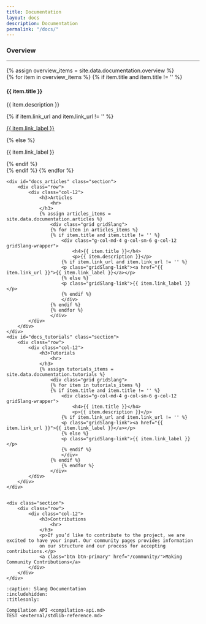 ```yaml
---
title: Documentation
layout: docs
description: Documentation
permalink: "/docs/"
---
```


<div class="container">
    <div id="docs_overview" class="section">
        <div class="row">
            <div class="col-12">
                <h3>Overview
                    <hr>
                </h3>
                {% assign overview_items = site.data.documentation.overview %}
                <div class="grid gridSlang">
                {% for item in overview_items %}
                {% if item.title and item.title != '' %}
                    <div class="g-col-md-4 g-col-sm-6 g-col-12 gridSlang-wrapper">
                        <h4>{{ item.title }}</h4>
                        <p>{{ item.description }}</p>
                        {% if item.link_url and item.link_url != '' %}
                        <p class="gridSlang-link"><a href="{{ item.link_url }}">{{ item.link_label }}</a></p>
                        {% else %}
                        <p class="gridSlang-link">{{ item.link_label }}</p>
                        {% endif %}
                    </div>
                    {% endif %}
                {% endfor %}
                </div>
            </div>
        </div>
    </div>

    <div id="docs_articles" class="section">
        <div class="row">
            <div class="col-12">
                <h3>Articles
                    <hr>
                </h3>
                {% assign articles_items = site.data.documentation.articles %}
                    <div class="grid gridSlang">
                    {% for item in articles_items %}
                    {% if item.title and item.title != '' %}
                        <div class="g-col-md-4 g-col-sm-6 g-col-12 gridSlang-wrapper">
                            <h4>{{ item.title }}</h4>
                            <p>{{ item.description }}</p>
                        {% if item.link_url and item.link_url != '' %}
                        <p class="gridSlang-link"><a href="{{ item.link_url }}">{{ item.link_label }}</a></p>
                        {% else %}
                        <p class="gridSlang-link">{{ item.link_label }}</p>
                        {% endif %}
                        </div>
                    {% endif %}
                    {% endfor %}
                    </div>
            </div>
        </div>
    </div>
    <div id="docs_tutorials" class="section">
        <div class="row">
            <div class="col-12">
                <h3>Tutorials
                    <hr>
                </h3>
                {% assign tutorials_items = site.data.documentation.tutorials %}
                    <div class="grid gridSlang">
                    {% for item in tutorials_items %}
                    {% if item.title and item.title != '' %}
                        <div class="g-col-md-4 g-col-sm-6 g-col-12 gridSlang-wrapper">
                            <h4>{{ item.title }}</h4>
                            <p>{{ item.description }}</p>
                        {% if item.link_url and item.link_url != '' %}
                        <p class="gridSlang-link"><a href="{{ item.link_url }}">{{ item.link_label }}</a></p>
                        {% else %}
                        <p class="gridSlang-link">{{ item.link_label }}</p>
                        {% endif %}
                        </div>
                    {% endif %}
                        {% endfor %}
                    </div>
            </div>
        </div>
    </div>
    
    
    <div class="section">
        <div class="row">
            <div class="col-12">
                <h3>Contributions
                    <hr>
                </h3>
                <p>If you’d like to contribute to the project, we are excited to have your input. Our community pages provides information
                on our structure and our process for accepting contributions.</p>
                <a class="btn btn-primary" href="/community/">Making Community Contributions</a>
            </div>
        </div>
    </div>
</div>

```{toctree}
:caption: Slang Documentation
:includehidden:
:titlesonly:

Compilation API <compilation-api.md>
TEST <external/stdlib-reference.md>
```